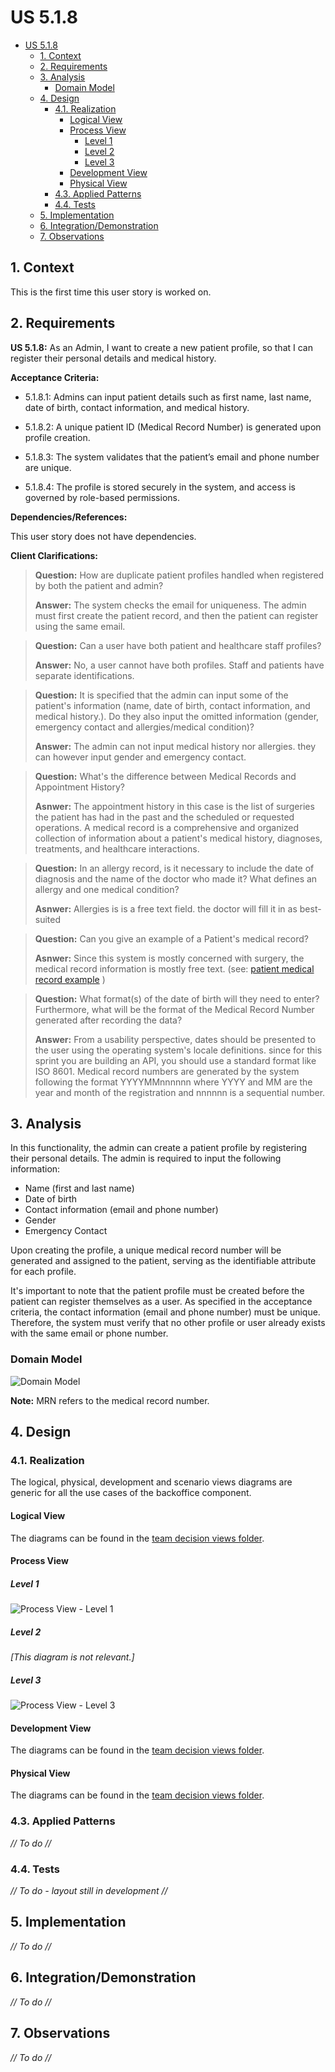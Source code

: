 # US 5.1.8

<!-- TOC -->
- [US 5.1.8](#us-518)
  - [1. Context](#1-context)
  - [2. Requirements](#2-requirements)
  - [3. Analysis](#3-analysis)
    - [Domain Model](#domain-model)
  - [4. Design](#4-design)
    - [4.1. Realization](#41-realization)
      - [Logical View](#logical-view)
      - [Process View](#process-view)
        - [Level 1](#level-1)
        - [Level 2](#level-2)
        - [Level 3](#level-3)
      - [Development View](#development-view)
      - [Physical View](#physical-view)
    - [4.3. Applied Patterns](#43-applied-patterns)
    - [4.4. Tests](#44-tests)
  - [5. Implementation](#5-implementation)
  - [6. Integration/Demonstration](#6-integrationdemonstration)
  - [7. Observations](#7-observations)
<!-- TOC -->

## 1. Context

This is the first time this user story is worked on.

## 2. Requirements

**US 5.1.8:** As an Admin, I want to create a new patient profile, so that I can register their personal details and medical history.

**Acceptance Criteria:**

- 5.1.8.1:  Admins can input patient details such as first name, last name, date of birth, contact information, and medical history.

- 5.1.8.2: A unique patient ID (Medical Record Number) is generated upon profile creation.

- 5.1.8.3: The system validates that the patient’s email and phone number are unique.

- 5.1.8.4: The profile is stored securely in the system, and access is governed by role-based permissions.

**Dependencies/References:**

This user story does not have dependencies.

**Client Clarifications:**

> **Question:** How are duplicate patient profiles handled when registered by both the patient and admin?
>
> **Answer:** The system checks the email for uniqueness. The admin must first create the patient record, and then the patient can register using the same email.

> **Question:** Can a user have both patient and healthcare staff profiles?
>
> **Answer:** No, a user cannot have both profiles. Staff and patients have separate identifications.

> **Question:**  It is specified that the admin can input some of the patient's information (name, date of birth, contact information, and medical history.). Do they also input the omitted information (gender, emergency contact and allergies/medical condition)?
>
> **Answer:** The admin can not input medical history nor allergies. they can however input gender and emergency contact.

> **Question:** What's the difference between Medical Records and Appointment History?
>
> **Asnwer:** The appointment history in this case is the list of surgeries the patient has had in the past and the scheduled or requested operations. A medical record is a comprehensive and organized collection of information about a patient's medical history, diagnoses, treatments, and healthcare interactions.

> **Question:** In an allergy record, is it necessary to include the date of diagnosis and the name of the doctor who made it?
What defines an allergy and one medical condition?
>
> **Asnwer:** Allergies is is a free text field. the doctor will fill it in as best-suited

> **Question:** Can you give an example of a Patient's medical record?
>
> **Asnwer:** Since this system is mostly concerned with surgery, the medical record information is mostly free text. (see: [patient medical record example](patient-record-example.txt) )

> **Question:** What format(s) of the date of birth will they need to enter? Furthermore, what will be the format of the Medical Record Number generated after recording the data?
>
> **Answer:** From a usability perspective, dates should be presented to the user using the operating system's locale definitions. since for this sprint you are building an API, you should use a standard format like ISO 8601. Medical record numbers are generated by the system following the format YYYYMMnnnnnn where YYYY and MM are the year and month of the registration and nnnnnn is a sequential number.




## 3. Analysis

In this functionality, the admin can create a patient profile by registering their personal details. The admin is required to input the following information:

- Name (first and last name)
- Date of birth
- Contact information (email and phone number)
- Gender
- Emergency Contact

Upon creating the profile, a unique medical record number will be generated and assigned to the patient, serving as the identifiable attribute for each profile.

It's important to note that the patient profile must be created before the patient can register themselves as a user. As specified in the acceptance criteria, the contact information (email and phone number) must be unique. Therefore, the system must verify that no other profile or user already exists with the same email or phone number.

### Domain Model

![Domain Model](diagrams/domain-model.svg)

**Note:** MRN refers to the medical record number.

## 4. Design

### 4.1. Realization

The logical, physical, development and scenario views diagrams are generic for all the use cases of the backoffice component.

#### Logical View

The diagrams can be found in the [team decision views folder](../../team-decisions/views/general-views.md#1-logical-view).


#### Process View

##### Level 1

![Process View - Level 1](diagrams/level-1-process-view.svg)

##### Level 2

_[This diagram is not relevant.]_

##### Level 3

![Process View - Level 3](diagrams/level-3-process-view.svg)

#### Development View

The diagrams can be found in the [team decision views folder](../../team-decisions/views/general-views.md#3-development-view).

#### Physical View

The diagrams can be found in the [team decision views folder](../../team-decisions/views/general-views.md#4-physical-view).



### 4.3. Applied Patterns

_// To do //_

### 4.4. Tests

_// To do - layout still in development //_

## 5. Implementation

_// To do //_

## 6. Integration/Demonstration

_// To do //_

## 7. Observations

_// To do //_
